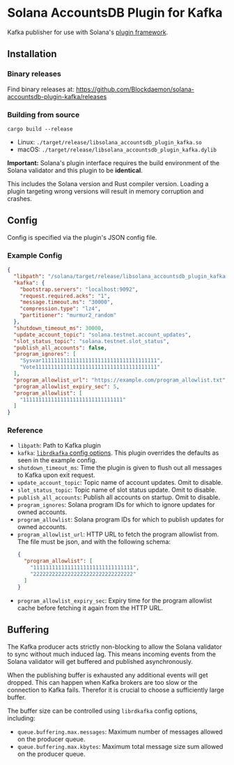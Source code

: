 # Solana AccountsDB Plugin for Kafka

Kafka publisher for use with Solana's [plugin framework](https://docs.solana.com/developing/plugins/geyser-plugins).

## Installation

### Binary releases

Find binary releases at: https://github.com/Blockdaemon/solana-accountsdb-plugin-kafka/releases

### Building from source

```shell
cargo build --release
```

- Linux: `./target/release/libsolana_accountsdb_plugin_kafka.so`
- macOS: `./target/release/libsolana_accountsdb_plugin_kafka.dylib`

**Important:** Solana's plugin interface requires the build environment of the Solana validator and this plugin to be **identical**.

This includes the Solana version and Rust compiler version.
Loading a plugin targeting wrong versions will result in memory corruption and crashes.

## Config

Config is specified via the plugin's JSON config file.

### Example Config

```json
{
  "libpath": "/solana/target/release/libsolana_accountsdb_plugin_kafka.so",
  "kafka": {
    "bootstrap.servers": "localhost:9092",
    "request.required.acks": "1",
    "message.timeout.ms": "30000",
    "compression.type": "lz4",
    "partitioner": "murmur2_random"
  },
  "shutdown_timeout_ms": 30000,
  "update_account_topic": "solana.testnet.account_updates",
  "slot_status_topic": "solana.testnet.slot_status",
  "publish_all_accounts": false,
  "program_ignores": [
    "Sysvar1111111111111111111111111111111111111",
    "Vote111111111111111111111111111111111111111"
  ],
  "program_allowlist_url": "https://example.com/program_allowlist.txt",
  "program_allowlist_expiry_sec": 5,
  "program_allowlist": [
    "11111111111111111111111111111111"
  ]
}
```

### Reference

- `libpath`: Path to Kafka plugin
- `kafka`: [`librdkafka` config options](https://github.com/edenhill/librdkafka/blob/master/CONFIGURATION.md).
  This plugin overrides the defaults as seen in the example config.
- `shutdown_timeout_ms`: Time the plugin is given to flush out all messages to Kafka upon exit request.
- `update_account_topic`: Topic name of account updates. Omit to disable.
- `slot_status_topic`: Topic name of slot status update. Omit to disable.
- `publish_all_accounts`: Publish all accounts on startup. Omit to disable.
- `program_ignores`: Solana program IDs for which to ignore updates for owned accounts.
- `program_allowlist`: Solana program IDs for which to publish updates for owned accounts.
- `program_allowlist_url`: HTTP URL to fetch the program allowlist from. The file must be json, and with the following schema:
  ```json
  {
    "program_allowlist": [
      "11111111111111111111111111111111",
      "22222222222222222222222222222222"
    ]
  }
  ```
- `program_allowlist_expiry_sec`: Expiry time for the program allowlist cache before fetching it again from the HTTP URL.

## Buffering

The Kafka producer acts strictly non-blocking to allow the Solana validator to sync without much induced lag.
This means incoming events from the Solana validator will get buffered and published asynchronously.

When the publishing buffer is exhausted any additional events will get dropped.
This can happen when Kafka brokers are too slow or the connection to Kafka fails.
Therefor it is crucial to choose a sufficiently large buffer.

The buffer size can be controlled using `librdkafka` config options, including:
- `queue.buffering.max.messages`: Maximum number of messages allowed on the producer queue.
- `queue.buffering.max.kbytes`: Maximum total message size sum allowed on the producer queue.
